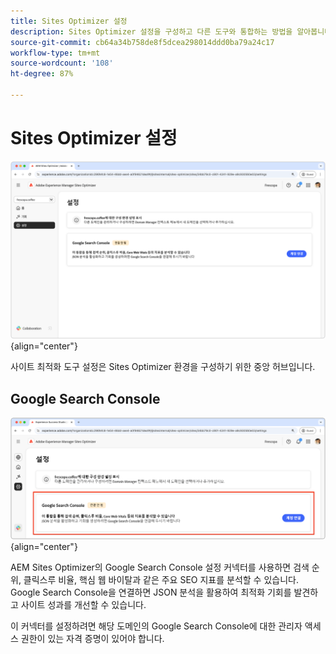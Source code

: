 ```yaml
---
title: Sites Optimizer 설정
description: Sites Optimizer 설정을 구성하고 다른 도구와 통합하는 방법을 알아봅니다.
source-git-commit: cb64a34b758de8f5dcea298014ddd0ba79a24c17
workflow-type: tm+mt
source-wordcount: '108'
ht-degree: 87%

---
```



# Sites Optimizer 설정

![Sites Optimizer 설정](./assets/settings/hero.png){align="center"}

사이트 최적화 도구 설정은 Sites Optimizer 환경을 구성하기 위한 중앙 허브입니다.

## Google Search Console

![Google Search Console에 대한 Sites Optimizer 설정](./assets/settings/google-search-console.png){align="center"}

AEM Sites Optimizer의 Google Search Console 설정 커넥터를 사용하면 검색 순위, 클릭스루 비율, 핵심 웹 바이탈과 같은 주요 SEO 지표를 분석할 수 있습니다. Google Search Console을 연결하면 JSON 분석을 활용하여 최적화 기회를 발견하고 사이트 성과를 개선할 수 있습니다.

이 커넥터를 설정하려면 해당 도메인의 Google Search Console에 대한 관리자 액세스 권한이 있는 자격 증명이 있어야 합니다.
